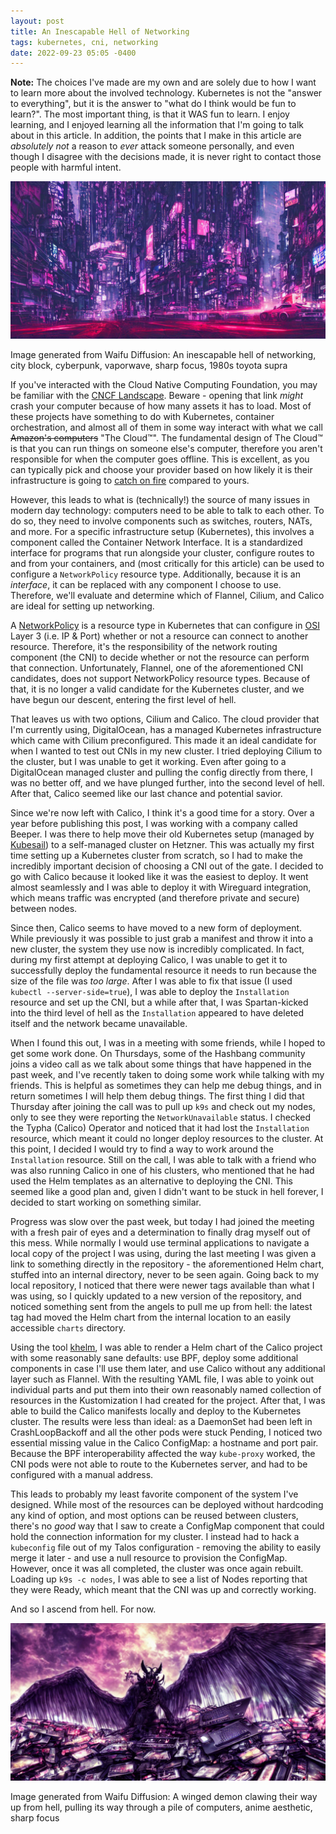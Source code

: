 ```yaml
---
layout: post
title: An Inescapable Hell of Networking
tags: kubernetes, cni, networking
date: 2022-09-23 05:05 -0400
---
```

**Note:** The choices I've made are my own and are solely due to how I want to
learn more about the involved technology. Kubernetes is not the "answer to
everything", but it is the answer to "what do I think would be fun to learn?".
The most important thing, is that it WAS fun to learn. I enjoy learning, and I
enjoyed learning all the information that I'm going to talk about in this
article. In addition, the points that I make in this article are *absolutely
not* a reason to *ever* attack someone personally, and even though I
disagree with the decisions made, it is never right to contact those people
with harmful intent.

![An inescapable hell of networking, city block, cyberpunk, vaporwave, sharp focus, 1980s toyota supra](/assets/images/2022/09/an-inescapable-hell-of-networking-hero.png)

Image generated from Waifu Diffusion: An inescapable hell of networking, city
block, cyberpunk, vaporwave, sharp focus, 1980s toyota supra

If you've interacted with the Cloud Native Computing Foundation, you may be
familiar with the [CNCF Landscape]. Beware - opening that link *might* crash
your computer because of how many assets it has to load. Most of these projects
have something to do with Kubernetes, container orchestration, and almost all
of them in some way interact with what we call ~~Amazon's computers~~ "The
Cloud&trade;". The fundamental design of The Cloud&trade; is that you can run
things on someone else's computer, therefore you aren't responsible for when
the computer goes offline. This is excellent, as you can typically pick and
choose your provider based on how likely it is their infrastructure is going to
[catch on fire] compared to yours.

However, this leads to what is (technically!) the source of many issues in
modern day technology: computers need to be able to talk to each other. To do
so, they need to involve components such as switches, routers, NATs, and more.
For a specific infrastructure setup (Kubernetes), this involves a component
called the Container Network Interface. It is a standardized interface for
programs that run alongside your cluster, configure routes to and from your
containers, and (most critically for this article) can be used to configure a
`NetworkPolicy` resource type. Additionally, because it is an *interface*, it
can be replaced with any component I choose to use. Therefore, we'll evaluate
and determine which of Flannel, Cilium, and Calico are ideal for setting up
networking.

A [NetworkPolicy] is a resource type in Kubernetes that can configure in [OSI]
Layer 3 (i.e. IP & Port) whether or not a resource can connect to another
resource. Therefore, it's the responsibility of the network routing component
(the CNI) to decide whether or not the resource can perform that connection.
Unfortunately, Flannel, one of the aforementioned CNI candidates, does not
support NetworkPolicy resource types. Because of that, it is no longer a valid
candidate for the Kubernetes cluster, and we have begun our descent, entering
the first level of hell.

That leaves us with two options, Cilium and Calico. The cloud provider that I'm
currently using, DigitalOcean, has a managed Kubernetes infrastructure which
came with Cilium preconfigured. This made it an ideal candidate for when I
wanted to test out CNIs in my new cluster. I tried deploying Cilium to the
cluster, but I was unable to get it working. Even after going to a DigitalOcean
managed cluster and pulling the config directly from there, I was no better
off, and we have plunged further, into the second level of hell. After that,
Calico seemed like our last chance and potential savior.

Since we're now left with Calico, I think it's a good time for a story. Over
a year before publishing this post, I was working with a company called Beeper.
I was there to help move their old Kubernetes setup (managed by [Kubesail]) to
a self-managed cluster on Hetzner. This was actually my first time setting up a
Kubernetes cluster from scratch, so I had to make the incredibly important
decision of choosing a CNI out of the gate. I decided to go with Calico because
it looked like it was the easiest to deploy. It went almost seamlessly and I
was able to deploy it with Wireguard integration, which means traffic was
encrypted (and therefore private and secure) between nodes.

Since then, Calico seems to have moved to a new form of deployment.  While
previously it was possible to just grab a manifest and throw it into a new
cluster, the system they use now is incredibly complicated. In fact, during my
first attempt at deploying Calico, I was unable to get it to successfully
deploy the fundamental resource it needs to run because the size of the file
was *too large*. After I was able to fix that issue (I used `kubectl
--server-side=true`), I was able to deploy the `Installation` resource and set
up the CNI, but a while after that, I was Spartan-kicked into the third level
of hell as the `Installation` appeared to have deleted itself and the network
became unavailable.

When I found this out, I was in a meeting with some friends, while I hoped to
get some work done. On Thursdays, some of the Hashbang community joins a video
call as we talk about some things that have happened in the past week, and I've
recently taken to doing some work while talking with my friends. This is
helpful as sometimes they can help me debug things, and in return sometimes I
will help them debug things. The first thing I did that Thursday after joining
the call was to pull up `k9s` and check out my nodes, only to see they were
reporting the `NetworkUnavailable` status. I checked the Typha (Calico)
Operator and noticed that it had lost the `Installation` resource, which meant
it could no longer deploy resources to the cluster. At this point, I decided I
would try to find a way to work around the `Installation` resource. Still on
the call, I was able to talk with a friend who was also running Calico in one
of his clusters, who mentioned that he had used the Helm templates as an
alternative to deploying the CNI. This seemed like a good plan and, given I
didn't want to be stuck in hell forever, I decided to start working on
something similar.

Progress was slow over the past week, but today I had joined the meeting
with a fresh pair of eyes and a determination to finally drag myself out of
this mess. While normally I would use terminal applications to navigate a local
copy of the project I was using, during the last meeting I was given a link to
something directly in the repository - the aforementioned Helm chart, stuffed
into an internal directory, never to be seen again. Going back to my local
repository, I noticed that there were newer tags available than what I was
using, so I quickly updated to a new version of the repository, and noticed
something sent from the angels to pull me up from hell: the latest tag had
moved the Helm chart from the internal location to an easily accessible
`charts` directory.

Using the tool [khelm], I was able to render a Helm chart of the Calico project
with some reasonably sane defaults: use BPF, deploy some additional components
in case I'll use them later, and use Calico without any additional layer such
as Flannel. With the resulting YAML file, I was able to yoink out individual
parts and put them into their own reasonably named collection of resources in
the Kustomization I had created for the project. After that, I was able to
build the Calico manifests locally and deploy to the Kubernetes cluster. The
results were less than ideal: as a DaemonSet had been left in CrashLoopBackoff
and all the other pods were stuck Pending, I noticed two essential missing
value in the Calico ConfigMap: a hostname and port pair. Because the BPF
interoperability affected the way `kube-proxy` worked, the CNI pods were not
able to route to the Kubernetes server, and had to be configured with a manual
address.

This leads to probably my least favorite component of the system I've designed.
While most of the resources can be deployed without hardcoding any kind of
option, and most options can be reused between clusters, there's no *good* way
that I saw to create a ConfigMap component that could hold the connection
information for my cluster. I instead had to hack a `kubeconfig` file out of my
Talos configuration - removing the ability to easily merge it later - and use a
null resource to provision the ConfigMap. However, once it was all completed,
the cluster was once again rebuilt. Loading up `k9s -c nodes`, I was able to
see a list of Nodes reporting that they were Ready, which meant that the CNI
was up and correctly working.

And so I ascend from hell. For now.

![A winged demon clawing their way up from hell, pulling its way through a pile of computers, anime aesthetic, sharp focus](/assets/images/2022/09/clawing-up-from-hell-footer.png)

Image generated from Waifu Diffusion: A winged demon clawing their way up from
hell, pulling its way through a pile of computers, anime aesthetic, sharp focus

[CNCF Landscape]: https://landscape.cncf.io/
[catch on fire]: https://www.reuters.com/article/us-france-ovh-fire/-idUSKBN2B20NU
[NetworkPolicy]: https://kubernetes.io/docs/concepts/services-networking/network-policies/
[OSI]: https://en.wikipedia.org/wiki/OSI_model
[Kubesail]: https://kubesail.com/
[khelm]: https://github.com/mgoltzsche/khelm

